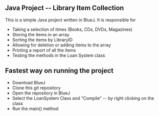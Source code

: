 ## Java Project -- Library Item Collection

This is a simple Java project written in BlueJ. It is responsible for
* Taking a selection of itmes (Books, CDs, DVDs, Magazines)
* Storing the items in an array
* Sorting the items by LibraryID
* Allowing for deletion or adding items to the array
* Printing a report of all the items
* Testing the methods in the Loan System class

## Fastest way on running the project

* Download BlueJ
* Clone this git repository
* Open the repository in BlueJ
* Select the LoanSystem Class and "Compile" -- by right clicking on the class
* Run the main() method

